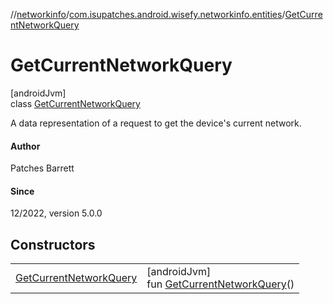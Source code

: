 //[networkinfo](../../../index.md)/[com.isupatches.android.wisefy.networkinfo.entities](../index.md)/[GetCurrentNetworkQuery](index.md)

# GetCurrentNetworkQuery

[androidJvm]\
class [GetCurrentNetworkQuery](index.md)

A data representation of a request to get the device's current network.

#### Author

Patches Barrett

#### Since

12/2022, version 5.0.0

## Constructors

| | |
|---|---|
| [GetCurrentNetworkQuery](-get-current-network-query.md) | [androidJvm]<br>fun [GetCurrentNetworkQuery](-get-current-network-query.md)() |
